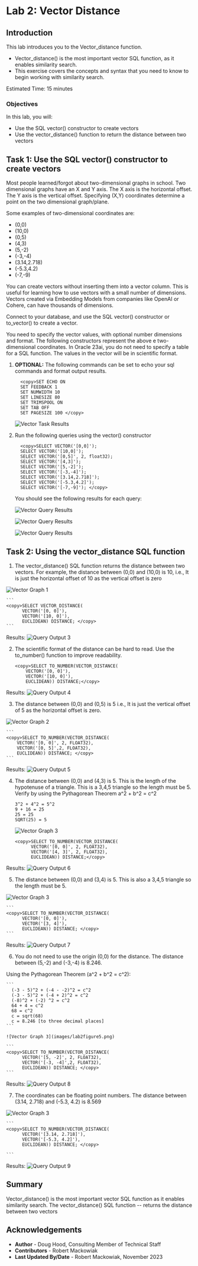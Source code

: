 # Lab 2: Vector Distance

## Introduction

This lab introduces you to the Vector\_distance function.

- Vector\_distance() is the most important vector SQL function, as it enables similarity search.
- This exercise covers the concepts and syntax that you need to know to begin working with similarity search.

Estimated Time: 15 minutes

### Objectives

In this lab, you will:
* Use the SQL vector() constructor to create vectors
* Use the vector\_distance() function to return the distance between two vectors


## Task 1: Use the SQL vector() constructor to create vectors

Most people learned/forgot about two-dimensional graphs in school.
Two dimensional graphs have an X and Y axis.
The X axis is the horizontal offset.
The Y axis is the vertical offset.
Specifying (X,Y) coordinates determine a point on the two dimensional graph/plane.

Some examples of two-dimensional coordinates are:
* (0,0)
* (10,0)
* (0,5)
* (4,3)
* (5,-2)
* (-3,-4)
* (3.14,2.718)
* (-5.3,4.2)
* (-7,-9)

You can create vectors without inserting them into a vector column.
This is useful for learning how to use vectors with a small number of dimensions.
Vectors created via Embedding Models from companies like OpenAI or Cohere, can have thousands of dimensions.

Connect to your database, and use the SQL vector() constructor or to\_vector() to create a vector.

You need to specify the vector values, with optional number dimensions and format.
The following constructors represent the above e two-dimensional coordinates.
In Oracle 23ai, you do not need to specify a table for a SQL function.
The values in the vector will be in scientific format.

1. **OPTIONAL:** The following commands can be set to echo your sql commands and format output results.

    ```
      <copy>SET ECHO ON
      SET FEEDBACK 1
      SET NUMWIDTH 10
      SET LINESIZE 80
      SET TRIMSPOOL ON
      SET TAB OFF
      SET PAGESIZE 100 </copy>
    ```
    ![Vector Task Results](images/screenshot2-01.png)

2. Run the following queries using the vector() constructor  

    ```
      <copy>SELECT VECTOR('[0,0]');
      SELECT VECTOR('[10,0]');
      SELECT VECTOR('[0,5]', 2, float32);
      SELECT VECTOR('[4,3]');
      SELECT VECTOR('[5,-2]');
      SELECT VECTOR('[-3,-4]');
      SELECT VECTOR('[3.14,2.718]');
      SELECT VECTOR('[-5.3,4.2]');
      SELECT VECTOR('[-7,-9]'); </copy>
    ```

    You should see the following results for each query:

    ![Vector Query Results](images/screenshot2-02a.png)

    ![Vector Query Results](images/screenshot2-02b.png)

    ![Vector Query Results](images/screenshot2-02c.png)


## Task 2: Using the vector_distance SQL function

1. The vector\_distance() SQL function returns the distance between two vectors.
For example, the distance between (0,0) and (10,0) is 10,
i.e., It is just the horizontal offset of 10 as the vertical offset is zero

  ![Vector Graph 1](images/lab2figure1.png)

    ```
    <copy>SELECT VECTOR_DISTANCE(
          VECTOR('[0, 0]'),
          VECTOR('[10, 0]'),
          EUCLIDEAN) DISTANCE; </copy>
    ```

  Results:
  ![Query Output 3](images/screenshot2-03.png)


2. The scientific format of the distance can be hard to read.
Use the to\_number() function to improve readability.

    ```
    <copy>SELECT TO_NUMBER(VECTOR_DISTANCE(
        VECTOR('[0, 0]'),
        VECTOR('[10, 0]'),
        EUCLIDEAN)) DISTANCE;</copy>
    ```

  Results:
  ![Query Output 4](images/screenshot2-04.png)

3. The distance between (0,0) and (0,5) is 5
i.e., It is just the vertical offset of 5 as the horizontal offset is zero.

  ![Vector Graph 2](images/lab2figure2.png)

    ```
    <copy>SELECT TO_NUMBER(VECTOR_DISTANCE(
        VECTOR('[0, 0]', 2, FLOAT32),
        VECTOR('[0, 5]',2, FLOAT32),
        EUCLIDEAN)) DISTANCE; </copy>
    ```

  Results:
  ![Query Output 5](images/screenshot2-05.png)

4. The distance between (0,0) and (4,3) is 5.
This is the length of the hypotenuse of a triangle.
This is a 3,4,5 triangle so the length must be 5.
Verify by using the Pythagorean Theorem a^2 + b^2 = c^2

    ```
    3^2 + 4^2 = 5^2
    9 + 16 = 25
    25 = 25
    SQRT(25) = 5
    ```

    ![Vector Graph 3](images/lab2figure3.png)

    ```
    <copy>SELECT TO_NUMBER(VECTOR_DISTANCE(
          VECTOR('[0, 0]', 2, FLOAT32),
          VECTOR('[4, 3]', 2, FLOAT32),
          EUCLIDEAN)) DISTANCE;</copy>
    ```
  Results:
  ![Query Output 6](images/screenshot2-06.png)


5. The distance between (0,0) and (3,4) is 5.
This is also a 3,4,5 triangle so the length must be 5.

  ![Vector Graph 3](images/lab2figure4.png)

    ```
    <copy>SELECT TO_NUMBER(VECTOR_DISTANCE(
          VECTOR('[0, 0]'),
          VECTOR('[3, 4]'),
          EUCLIDEAN)) DISTANCE; </copy>
    ```

  Results:
  ![Query Output 7](images/screenshot2-07.png)

6. You do not need to use the origin (0,0) for the distance. The distance between (5,-2) and (-3,-4) is 8.246.

  Using the Pythagorean Theorem (a^2 + b^2 = c^2):

    ```
      (-3 - 5)^2 + (-4 - -2)^2 = c^2
      (-3 - 5)^2 + (-4 + 2)^2 = c^2
      (-8)^2 + (-2) ^2 = c^2
      64 + 4 = c^2
      68 = c^2
      c = sqrt(68)
      c = 8.246 [to three decimal places]
    ```

    ![Vector Graph 3](images/lab2figure5.png)

    ```
    <copy>SELECT TO_NUMBER(VECTOR_DISTANCE(
          VECTOR('[5, -2]', 2, FLOAT32),
          VECTOR('[-3, -4]',2, FLOAT32),
          EUCLIDEAN)) DISTANCE; </copy>
    ```

  Results:
   ![Query Output 8](images/screenshot2-08.png)

7. The coordinates can be floating point numbers.
The distance between (3.14, 2.718) and (-5.3, 4.2) is 8.569

  ![Vector Graph 3](images/lab2figure6.png)

    ```
    <copy>SELECT TO_NUMBER(VECTOR_DISTANCE(
          VECTOR('[3.14, 2.718]'),
          VECTOR('[-5.3, 4.2]'),
          EUCLIDEAN)) DISTANCE; </copy>

    ```

  Results:
  ![Query Output 9](images/screenshot2-09.png)


## Summary

Vector\_distance() is the most important vector SQL function as it enables similarity search.
The vector\_distance() SQL function
-- returns the distance between two vectors


## Acknowledgements
* **Author** - Doug Hood, Consulting Member of Technical Staff
* **Contributors** - Robert Mackowiak
* **Last Updated By/Date** - Robert Mackowiak, November 2023
